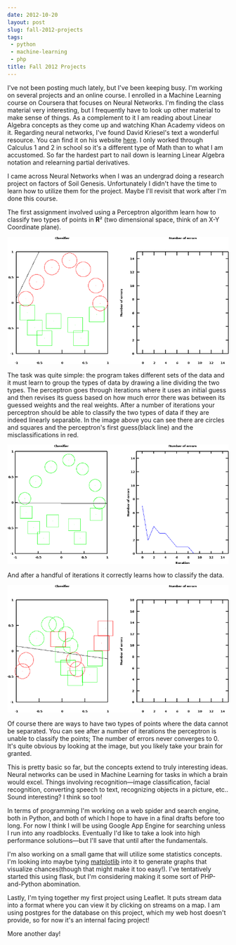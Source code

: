 ```yaml
---
date: 2012-10-20
layout: post
slug: fall-2012-projects
tags:
 - python
 - machine-learning
 - php
title: Fall 2012 Projects
---
```


I've not been posting much lately, but I've been keeping busy. I'm working on several projects and an online course. I  enrolled in a Machine Learning course on Coursera that focuses on Neural Networks. I'm finding the class material very interesting, but I frequently have to look up other material to make sense of things. As a complement to it I am reading about Linear Algebra concepts as they come up and watching Khan Academy videos on it. Regarding neural networks, I've found David Kriesel's text a wonderful resource. You can find it on his website <a href="http://www.dkriesel.com/">here</a>. I only worked through Calculus 1 and 2 in school so it's a different type of Math than to what I am accustomed. So far the hardest part to nail down is learning Linear Algebra notation and relearning partial derivatives.


I came across Neural Networks when I was an undergrad doing a research project on factors of Soil Genesis. Unfortunately I didn't have the time to learn how to utilize them for the project. Maybe I'll revisit that work after I'm done this course.


The first assignment involved using a Perceptron algorithm learn how to classify two types of points in <b>R</b>² (two dimensional space, think of an X-Y Coordinate plane).


<div class="img-wrapper"><img src="/img/coursera-nn-01.gif"></div>


The task was quite simple: the program takes different sets of the data and it must learn to group the types of data by drawing a line dividing the two types. The perceptron goes through iterations where it uses an initial guess and then revises its guess based on how much error there was between its guessed weights and the real weights. After a number of iterations your perceptron should be able to classify the two types of data if they are indeed linearly separable. In the image above you can see there are circles and squares and the perceptron's first guess(black line) and the misclassifications in red.


<div class="img-wrapper"><img src="/img/coursera-nn-02.gif"></div>


And after a handful of iterations it correctly learns how to classify the data.


<div class="img-wrapper"><img src="/img/coursera-nn-03.gif"></div>


Of course there are ways to have two types of points where the data cannot be separated. You can see after a number of iterations the perceptron is unable to classify the points; The number of errors never converges to 0. It's quite obvious by looking at the image, but you likely take your brain for granted.


This is pretty basic so far, but the concepts extend to truly interesting ideas. Neural networks can be used in Machine Learning for tasks in which a brain would excel. Things involving recognition—image classification, facial recognition, converting speech to text, recognizing objects in a picture, etc.. Sound interesting? I think so too!


In terms of programming I'm working on a web spider and search engine, both in Python, and both of which I hope to have in a final drafts before too long. For now I think I will be using Google App Engine for searching unless I run into any roadblocks. Eventually I'd like to take a look into high performance solutions—but I'll save that until after the fundamentals.


I'm also working on a small game that will utilize some statistics concepts. I'm looking into maybe tying <a href="https://github.com/matplotlib/matplotlib">matplotlib</a> into it to generate graphs that visualize chances(though that might make it too easy!). I've tentatively started this using flask, but I'm considering making it some sort of PHP-and-Python abomination.


Lastly, I'm tying together my first project using Leaflet. It puts stream data into a format where you can view it by clicking on streams on a map. I am using postgres for the database on this project, which my web host doesn't provide, so for now it's an internal facing project!

More another day!
